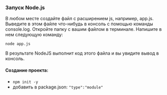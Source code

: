 ### Запуск Node.js

В любом месте создайте файл с расширением js, например, app.js. Выведите в этом файле что-нибудь в консоль с помощью команды console.log. Откройте папку с вашим файлом в терминале. Напишите в нем следующую команду:

``node app.js``

В результате NodeJS выполнит код этого файла и вы увидите вывод в консоль.

#### Создание проекта: 
+ ``npm init -y``
+ добавить в package.json: ``"type":"module"``